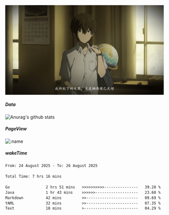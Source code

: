 
<img src="./static/index.jpg" alt="index">

##### Data

![Anurag's github stats](https://github-readme-stats.vercel.app/api?username=whyneh&show_icons=true&hide_border=ture&theme=tokyonight)

##### PageView
![:name](https://count.getloli.com/get/@:whyneh?theme=gelbooru)

##### wakeTime

<!--START_SECTION:waka-->

```txt
From: 24 August 2025 - To: 26 August 2025

Total Time: 7 hrs 16 mins

Go                2 hrs 51 mins   >>>>>>>>>>---------------   39.28 %
Java              1 hr 43 mins    >>>>>>-------------------   23.60 %
Markdown          42 mins         >>-----------------------   09.69 %
YAML              32 mins         >>-----------------------   07.35 %
Text              18 mins         >------------------------   04.29 %
```

<!--END_SECTION:waka-->
